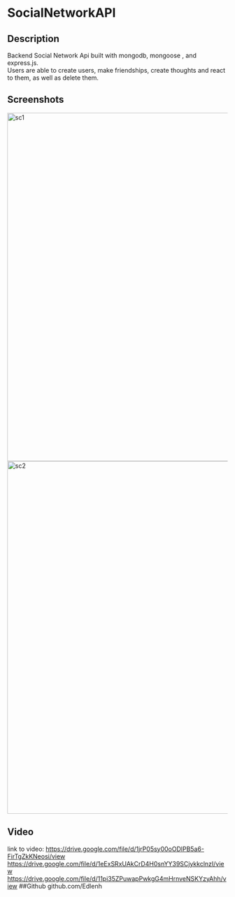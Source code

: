 # SocialNetworkAPI

## Description
Backend Social Network Api built with mongodb, mongoose , and express.js. <br>
Users are able to create users, make friendships, create thoughts and react to them, as well as delete them. 
## Screenshots
<img width="797" alt="sc1" src="https://user-images.githubusercontent.com/84059980/224589652-d4705c10-f275-400d-b10a-265135d98110.png">
<img width="807" alt="sc2" src="https://user-images.githubusercontent.com/84059980/224589655-2ed0096d-61f5-43c0-8bc5-39863824967e.png">

## Video
link to video:
https://drive.google.com/file/d/1jrP05sy00oODlPB5a6-FirTgZkKNeosi/view
https://drive.google.com/file/d/1eExSRxUAkCrD4H0snYY39SCjykkclnzI/view
https://drive.google.com/file/d/11pi35ZPuwapPwkgG4mHrnveNSKYzyAhh/view
##Github
github.com/Edlenh
